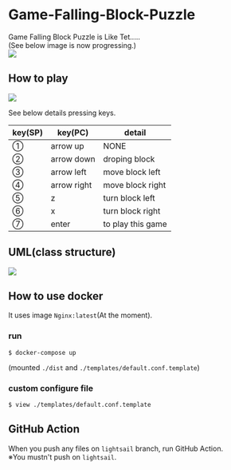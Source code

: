 # Game-Falling-Block-Puzzle
Game Falling Block Puzzle is Like Tet.....  
(See below image is now progressing.)   
![](https://user-images.githubusercontent.com/12569855/135569538-14fbb34c-9dd7-489d-8363-f16c45e6799e.png)

## How to play
![](https://user-images.githubusercontent.com/12569855/135570249-9afaf9bc-234e-48ea-9f0b-ced8b4f790cf.png)

See below details pressing keys.

|key(SP)|key(PC)|detail|
----|----|----
|①|arrow up|NONE|
|②|arrow down|droping block|
|③|arrow left|move block left|
|④|arrow right|move block right|
|⑤|z|turn block left|
|⑥|x|turn block right|
|⑦|enter|to play this game|

## UML(class structure)
![](https://user-images.githubusercontent.com/12569855/135568251-cffd7f75-265b-42e9-bf65-1d0a51be554b.png)

## How to use docker

It uses image `Nginx:latest`(At the moment).

### run
```
$ docker-compose up   
```
(mounted `./dist` and `./templates/default.conf.template`)

### custom configure file
```
$ view ./templates/default.conf.template
```

## GitHub Action

When you push any files on `lightsail` branch, run GitHub Action.  
※You mustn't push on `lightsail`.  
